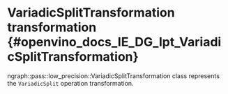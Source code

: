 # VariadicSplitTransformation transformation {#openvino_docs_IE_DG_lpt_VariadicSplitTransformation}

ngraph::pass::low_precision::VariadicSplitTransformation class represents the `VariadicSplit` operation transformation.
